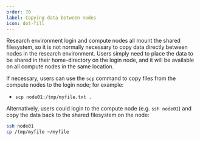 ```yaml
---
order: 70
label: Copying data between nodes
icon: dot-fill
---
```


Research environment login and compute nodes all mount the shared filesystem, so it is not normally necessary to copy data directly between nodes in the research environment. Users simply need to place the data to be shared in their home-directory on the login node, and it will be available on all compute nodes in the same location.

If necessary, users can use the `scp` command to copy files from the compute nodes to the login node; for example:

- `scp node01:/tmp/myfile.txt .`

Alternatively, users could login to the compute node (e.g. `ssh node01`) and copy the data back to the shared filesystem on the node:

```bash
ssh node01
cp /tmp/myfile ~/myfile
```
